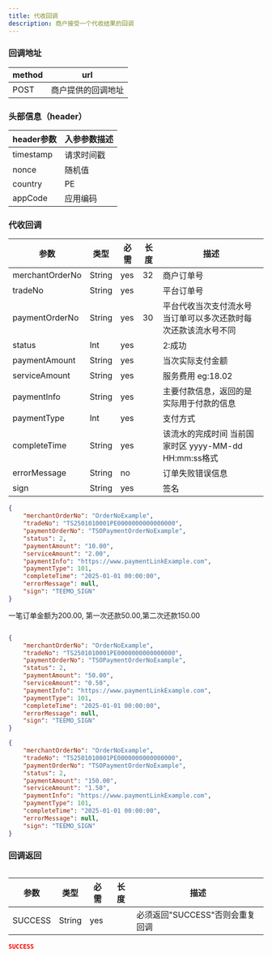 ```yaml
---
title: 代收回调
description: 商户接受一个代收结果的回调
---
```


### 回调地址

| method | url                |
| ------ | ------------------ |
| POST   | 商户提供的回调地址 |

### 头部信息（header）

| header参数 | 入参参数描述 |
|----------|--------|
| timestamp | 请求时间戳  |
| nonce    | 随机值    |
| country  | PE     |
| appCode  | 应用编码   |

### 代收回调


| 参数              | 类型   | 必需  | 长度  | 描述                                               |
|-----------------| ------ |-----|-----|--------------------------------------------------|
| merchantOrderNo | String | yes | 32  | 商户订单号                                            |
| tradeNo         | String | yes |     | 平台订单号                                            |
| paymentOrderNo  | String | yes | 30  | 平台代收当次支付流水号 当订单可以多次还款时每次还款该流水号不同                                      |
| status          | Int | yes |     | 2:成功                                             |
| paymentAmount   | String | yes |     | 当次实际支付金额                                         |
| serviceAmount   | String | yes |     | 服务费用  eg:18.02                                   |
| paymentInfo     | String | yes |     | 主要付款信息，返回的是实际用于付款的信息                             |
| paymentType     | Int | yes |     | 支付方式                                            |
| completeTime    | String | yes |     | 该流水的完成时间 当前国家时区 yyyy-MM-dd HH:mm:ss格式  |
| errorMessage    | String | no  |     | 订单失败错误信息                                         |
| sign            | String | yes |     | 签名                                               |

```json title=单次回调示例
{
    "merchantOrderNo": "OrderNoExample",
    "tradeNo": "TS2501010001PE0000000000000000",
    "paymentOrderNo": "TSOPaymentOrderNoExample",
    "status": 2,
    "paymentAmount": "10.00", 
    "serviceAmount": "2.00",
    "paymentInfo": "https://www.paymentLinkExample.com",
    "paymentType": 101,
    "completeTime": "2025-01-01 00:00:00",
    "errorMessage": null,
    "sign": "TEEMO_SIGN"
}
```
一笔订单金额为200.00, 第一次还款50.00,第二次还款150.00
```json title=多次还款回调示例

{
    "merchantOrderNo": "OrderNoExample",
    "tradeNo": "TS2501010001PE0000000000000000",
    "paymentOrderNo": "TSOPaymentOrderNoExample",
    "status": 2,
    "paymentAmount": "50.00",
    "serviceAmount": "0.50",
    "paymentInfo": "https://www.paymentLinkExample.com",
    "paymentType": 101,
    "completeTime": "2025-01-01 00:00:00",
    "errorMessage": null,
    "sign": "TEEMO_SIGN"
}
```
```json
{
    "merchantOrderNo": "OrderNoExample",
    "tradeNo": "TS2501010001PE0000000000000000",
    "paymentOrderNo": "TSOPaymentOrderNoExample",
    "status": 2,
    "paymentAmount": "150.00",
    "serviceAmount": "1.50",
    "paymentInfo": "https://www.paymentLinkExample.com",
    "paymentType": 101,
    "completeTime": "2025-01-01 00:00:00",
    "errorMessage": null,
    "sign": "TEEMO_SIGN"
}
```
### 回调返回

<Table
thead={["字段", "类型", "必需", "描述"]}
tbody={[["SUCCESS", "String", "yes", '必须返回"SUCCESS"否则会重复回调']]}
/>

| 参数    | 类型   | 必需 | 长度 | 描述                            |
| ------- | ------ | ---- | ---- | ------------------------------- |
| SUCCESS | String | yes  |      | 必须返回"SUCCESS"否则会重复回调 |

```json title=回调示例
SUCCESS
```
